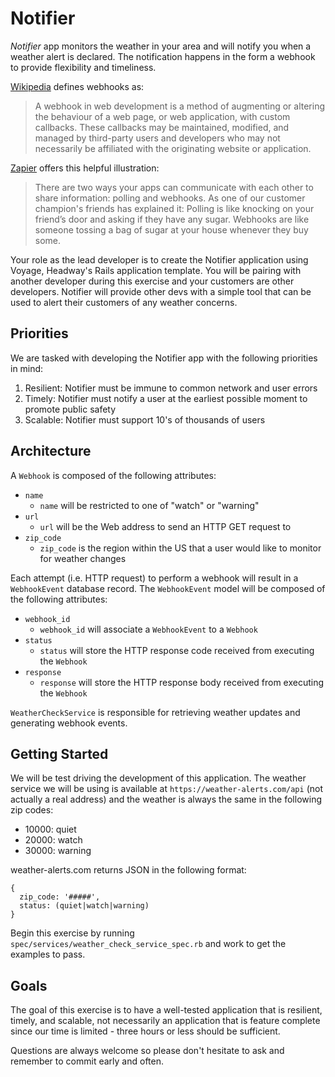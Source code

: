 # Notifier

_Notifier_ app monitors the weather in your area and will notify you when
a weather alert is declared. The notification happens in the form a webhook to
provide flexibility and timeliness.

[Wikipedia](https://en.wikipedia.org/wiki/Webhook) defines webhooks as:

> A webhook in web development is a method of augmenting or altering the
> behaviour of a web page, or web application, with custom callbacks. These
> callbacks may be maintained, modified, and managed by third-party users and
> developers who may not necessarily be affiliated with the originating website
> or application.

[Zapier](https://zapier.com/blog/what-are-webhooks/) offers this helpful illustration:

> There are two ways your apps can communicate with each other to share
> information: polling and webhooks. As one of our customer champion's friends
> has explained it: Polling is like knocking on your friend’s door and asking
> if they have any sugar. Webhooks are like someone tossing a bag of sugar at
> your house whenever they buy some.

Your role as the lead developer is to create the Notifier application using
Voyage, Headway's Rails application template. You will be pairing with another
developer during this exercise and your customers are other developers.
Notifier will provide other devs with a simple tool that can be used to alert
their customers of any weather concerns.

## Priorities

We are tasked with developing the Notifier app with the following priorities in mind:

1. Resilient: Notifier must be immune to common network and user errors
2. Timely: Notifier must notify a user at the earliest possible moment to promote public safety
3. Scalable: Notifier must support 10's of thousands of users

## Architecture

A `Webhook` is composed of the following attributes:

- `name`
  - `name` will be restricted to one of "watch" or "warning"
- `url`
  - `url` will be the Web address to send an HTTP GET request to
- `zip_code`
  - `zip_code` is the region within the US that a user would like to monitor for weather changes

Each attempt (i.e. HTTP request) to perform a webhook will result in
a `WebhookEvent` database record. The `WebhookEvent` model will be composed of
the following attributes:

- `webhook_id`
  - `webhook_id` will associate a `WebhookEvent` to a `Webhook`
- `status`
  - `status` will store the HTTP response code received from executing the `Webhook`
- `response`
  - `response` will store the HTTP response body received from executing the `Webhook`

`WeatherCheckService` is responsible for retrieving weather updates and
generating webhook events.

## Getting Started

We will be test driving the development of this application. The weather
service we will be using is available at `https://weather-alerts.com/api` (not
actually a real address) and the weather is always the same in the following
zip codes:

- 10000: quiet
- 20000: watch
- 30000: warning

weather-alerts.com returns JSON in the following format:

```
{
  zip_code: '#####',
  status: (quiet|watch|warning)
}
```

Begin this exercise by running `spec/services/weather_check_service_spec.rb`
and work to get the examples to pass.

## Goals

The goal of this exercise is to have a well-tested application that is
resilient, timely, and scalable, not necessarily an application that is feature
complete since our time is limited - three hours or less should be sufficient.

Questions are always welcome so please don't hesitate to ask and remember to
commit early and often.
